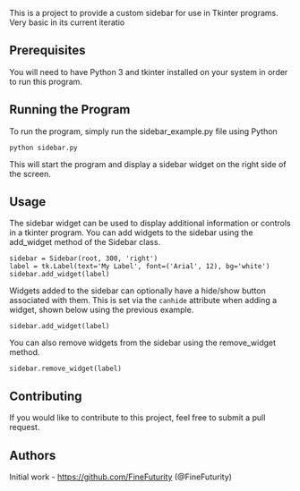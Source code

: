 This is a project to provide a custom sidebar for use in Tkinter programs.  Very basic in its current iteratio

## Prerequisites
You will need to have Python 3 and tkinter installed on your system in order to run this program.

## Running the Program
To run the program, simply run the sidebar_example.py file using Python

```
python sidebar.py
```

This will start the program and display a sidebar widget on the right side of the screen.

## Usage
The sidebar widget can be used to display additional information or controls in a tkinter program. You can add widgets to the sidebar using the add_widget method of the Sidebar class.

```
sidebar = Sidebar(root, 300, 'right')
label = tk.Label(text='My Label', font=('Arial', 12), bg='white')
sidebar.add_widget(label)
```

Widgets added to the sidebar can optionally have a hide/show button associated with them.  This is set via the `canhide` attribute when adding a widget, shown below using the previous example.

```
sidebar.add_widget(label)
```

You can also remove widgets from the sidebar using the remove_widget method.

```
sidebar.remove_widget(label)
```

## Contributing
If you would like to contribute to this project, feel free to submit a pull request.

## Authors
Initial work - https://github.com/FineFuturity (@FineFuturity)


